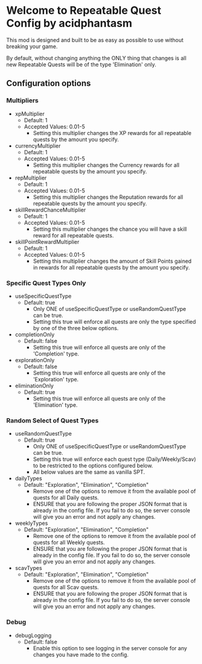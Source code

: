 # Welcome to Repeatable Quest Config by acidphantasm

This mod is designed and built to be as easy as possible to use without breaking your game.

By default, without changing anything the ONLY thing that changes is all new Repeatable Quests will be of the type 'Elimination' only.

## **Configuration options**
### Multipliers
- xpMultiplier
  - Default: 1
  - Accepted Values: 0.01-5
    - Setting this multiplier changes the XP rewards for all repeatable quests by the amount you specify.
- currencyMultiplier
  - Default: 1
  - Accepted Values: 0.01-5
    - Setting this multiplier changes the Currency rewards for all repeatable quests by the amount you specify.
- repMultiplier
  - Default: 1
  - Accepted Values: 0.01-5
    - Setting this multiplier changes the Reputation rewards for all repeatable quests by the amount you specify.
- skillRewardChanceMultiplier
  - Default: 1
  - Accepted Values: 0.01-5
    - Setting this multiplier changes the chance you will have a skill reward for all repeatable quests.
- skillPointRewardMultiplier
  - Default: 1
  - Accepted Values: 0.01-5
    - Setting this multiplier changes the amount of Skill Points gained in rewards for all repeatable quests by the amount you specify.
### Specific Quest Types Only
- useSpecificQuestType
  - Default: true
    - Only ONE of useSpecificQuestType or useRandomQuestType can be true.
    - Setting this true will enforce all quests are only the type specified by one of the three below options.
- completionOnly
  - Default: false
    - Setting this true will enforce all quests are only of the 'Completion' type.
- explorationOnly
  - Default: false
    - Setting this true will enforce all quests are only of the 'Exploration' type.
- eliminationOnly
  - Default: true
    - Setting this true will enforce all quests are only of the 'Elimination' type.
### Random Select of Quest Types
- useRandomQuestType
  - Default: true
    - Only ONE of useSpecificQuestType or useRandomQuestType can be true.
    - Setting this true will enforce each quest type (Daily/Weekly/Scav) to be restricted to the options configured below.
    - All below values are the same as vanilla SPT.
- dailyTypes
  - Default: "Exploration", "Elimination", "Completion"
    - Remove one of the options to remove it from the available pool of quests for all Daily quests.
    - ENSURE that you are following the proper JSON format that is already in the config file. If you fail to do so, the server console will give you an error and not apply any changes.
- weeklyTypes
  - Default: "Exploration", "Elimination", "Completion"
    - Remove one of the options to remove it from the available pool of quests for all Weekly quests.
    - ENSURE that you are following the proper JSON format that is already in the config file. If you fail to do so, the server console will give you an error and not apply any changes.
- scavTypes
  - Default: "Exploration", "Elimination", "Completion"
    - Remove one of the options to remove it from the available pool of quests for all Scav quests.
    - ENSURE that you are following the proper JSON format that is already in the config file. If you fail to do so, the server console will give you an error and not apply any changes.
### Debug
- debugLogging
  - Default: false
    - Enable this option to see logging in the server console for any changes you have made to the config.